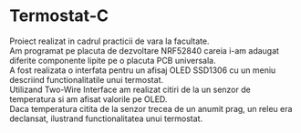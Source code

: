 # Termostat-C
Proiect realizat in cadrul practicii de vara la facultate.\
Am programat pe placuta de dezvoltare NRF52840 careia i-am adaugat diferite componente lipite pe o placuta PCB universala.\
A fost realizata o interfata pentru un afisaj OLED SSD1306 cu un meniu descriind functionalitatile unui termostat.\
Utilizand Two-Wire Interface am realizat citiri de la un senzor de temperatura si am afisat valorile pe OLED.\
Daca temperatura citita de la senzor trecea de un anumit prag, un releu era declansat, ilustrand functionalitatea unui termostat.
